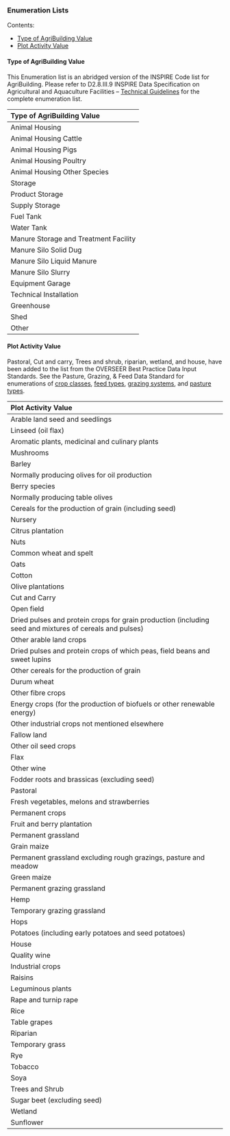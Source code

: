 ### Enumeration Lists

Contents:
* [Type of AgriBuilding Value](#Type-of-AgriBuilding-Value)
* [Plot Activity Value](#Plot-Activity-Value)

#### Type of AgriBuilding Value 

This Enumeration list is an abridged version of the INSPIRE Code list for AgriBuilding. Please refer to D2.8.III.9 INSPIRE Data Specification on Agricultural and Aquaculture Facilities – [Technical Guidelines](http://inspire.ec.europa.eu/documents/Data_Specifications/INSPIRE_DataSpecification_AF_v3.0.pdf) for the complete enumeration list.

Type of AgriBuilding Value |
:------------------------- | 
Animal Housing |
Animal Housing Cattle |
Animal Housing Pigs |
Animal Housing Poultry |
Animal Housing Other Species |
Storage |
Product Storage |
Supply Storage |
Fuel Tank |
Water Tank |
Manure Storage and Treatment Facility |
Manure Silo Solid Dug |
Manure Silo Liquid Manure |
Manure Silo Slurry |
Equipment Garage |
Technical Installation |
Greenhouse |
Shed |
Other |

#### Plot Activity Value

Pastoral, Cut and carry, Trees and shrub, riparian, wetland, and house, have been added to the list from the OVERSEER Best Practice Data Input Standards. See the Pasture, Grazing, & Feed Data Standard for enumerations of [crop classes](docs/PGFDS_Lists-of-Valid-Values.md#Crop-Class), [feed types](docs/PGFDS_Lists-of-Valid-Values.md#Feed-Type), [grazing systems](docs/PGFDS_Lists-of-Valid-Values.md#Grazing-System), and [pasture types](docs/PGFDS_Lists-of-Valid-Values.md#Pasture-Type).

Plot Activity Value |
:------------------ | 
Arable land seed and seedlings |
Linseed (oil flax) |
Aromatic plants, medicinal and culinary plants |
Mushrooms |
Barley |
Normally producing olives for oil production |
Berry species |
Normally producing table olives |
Cereals for the production of grain (including seed) |
Nursery |
Citrus plantation |
Nuts |
Common wheat and spelt |
Oats |
Cotton |
Olive plantations |
Cut and Carry |
Open field |
Dried pulses and protein crops for grain production (including seed and mixtures of cereals and pulses) |
Other arable land crops |
Dried pulses and protein crops of which peas, field beans and sweet lupins |
Other cereals for the production of grain |
Durum wheat |
Other fibre crops |
Energy crops (for the production of biofuels or other renewable energy) |
Other industrial crops not mentioned elsewhere |
Fallow land |
Other oil seed crops |
Flax |
Other wine |
Fodder roots and brassicas (excluding seed) |
Pastoral |
Fresh vegetables, melons and strawberries |
Permanent crops |
Fruit and berry plantation |
Permanent grassland |
Grain maize |
Permanent grassland excluding rough grazings, pasture and meadow |
Green maize |
Permanent grazing grassland |
Hemp |
Temporary grazing grassland|
Hops |
Potatoes (including early potatoes and seed potatoes) |
House |
Quality wine |
Industrial crops |
Raisins |
Leguminous plants |
Rape and turnip rape |
Rice |
Table grapes |
Riparian |
Temporary grass |
Rye |
Tobacco |
Soya |
Trees and Shrub |
Sugar beet (excluding seed) |
Wetland |
Sunflower |
